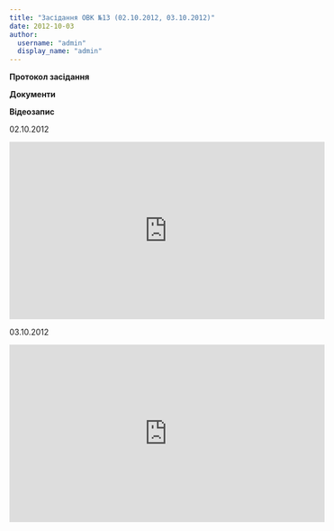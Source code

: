 ```yaml
---
title: "Засідання ОВК №13 (02.10.2012, 03.10.2012)"
date: 2012-10-03
author: 
  username: "admin"
  display_name: "admin"
---
```


**Протокол засідання**

**Документи**

**Відеозапис**

02.10.2012

<iframe width="560" height="315" src="https://www.youtube.com/embed/ffF2bT8eJUo" frameborder="0" allowfullscreen></iframe>

03.10.2012

<iframe width="560" height="315" src="https://www.youtube.com/embed/QzUWVPPG0Ow" frameborder="0" allowfullscreen></iframe>
